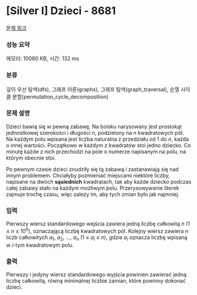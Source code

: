 # [Silver I] Dzieci - 8681 

[문제 링크](https://www.acmicpc.net/problem/8681) 

### 성능 요약

메모리: 10080 KB, 시간: 132 ms

### 분류

깊이 우선 탐색(dfs), 그래프 이론(graphs), 그래프 탐색(graph_traversal), 순열 사이클 분할(permutation_cycle_decomposition)

### 문제 설명

<p>Dzieci bawią się w pewną zabawę. Na boisku narysowany jest prostokąt jednostkowej szerokości i długości <em>n</em>, podzielony na <em>n</em> kwadratowych pól. Na każdym polu wpisana jest liczba naturalna z przedziału od 1 do <em>n</em>, każda o innej wartości. Początkowo w każdym z kwadratów stoi jedno dziecko. Co minutę każde z nich przechodzi na pole o numerze napisanym na polu, na którym obecnie stoi.</p>

<p>Po pewnym czasie dzieci znudziły się tą zabawą i zastanawiają się nad innym problemem. Chciałyby pozmieniać miejscami niektóre liczby, napisane na dwóch <b>sąsiednich</b> kwadratach, tak aby każde dziecko podczas całej zabawy stało na każdym możliwym polu. Przerysowywanie literek zajmuje trochę czasu, więc zależy im, aby tych zmian było jak najmniej.</p>

### 입력 

 <p>Pierwszy wiersz standardowego wejścia zawiera jedną liczbę całkowitą <em>n</em> (1 ≤ <em>n</em> ≤ 10<sup>6</sup>), oznaczającą liczbę kwadratowych pól. Kolejny wiersz zawiera <em>n</em> liczb całkowitych <em>a</em><sub>1</sub>, <em>a</em><sub>2</sub>, ..., <em>a<sub>n</sub></em> (1 ≤ <em>a<sub>i</sub></em> ≤ <em>n</em>), gdzie <em>a<sub>i</sub></em> oznacza liczbę wpisaną w <em>i</em>-tym kwadratowym polu.</p>

### 출력 

 <p>Pierwszy i jedyny wiersz standardowego wyjścia powinien zawierać jedną liczbę całkowitą, równą minimalnej liczbie zamian, które powinny dokonać dzieci.</p>

